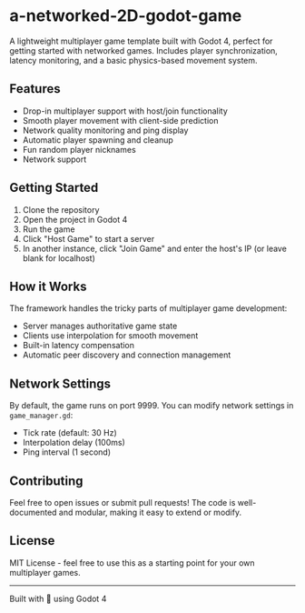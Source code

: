 # a-networked-2D-godot-game

A lightweight multiplayer game template built with Godot 4, perfect for getting started with networked games. Includes player synchronization, latency monitoring, and a basic physics-based movement system.

## Features

- Drop-in multiplayer support with host/join functionality
- Smooth player movement with client-side prediction
- Network quality monitoring and ping display
- Automatic player spawning and cleanup
- Fun random player nicknames
- Network support

## Getting Started

1. Clone the repository
2. Open the project in Godot 4
3. Run the game
4. Click "Host Game" to start a server
5. In another instance, click "Join Game" and enter the host's IP (or leave blank for localhost)

## How it Works

The framework handles the tricky parts of multiplayer game development:

- Server manages authoritative game state
- Clients use interpolation for smooth movement
- Built-in latency compensation
- Automatic peer discovery and connection management

## Network Settings

By default, the game runs on port 9999. You can modify network settings in `game_manager.gd`:

- Tick rate (default: 30 Hz)
- Interpolation delay (100ms)
- Ping interval (1 second)

## Contributing

Feel free to open issues or submit pull requests! The code is well-documented and modular, making it easy to extend or modify.

## License

MIT License - feel free to use this as a starting point for your own multiplayer games.

---

Built with 💚 using Godot 4
